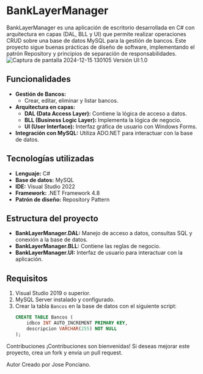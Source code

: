 # BankLayerManager

BankLayerManager es una aplicación de escritorio desarrollada en C# con arquitectura en capas (DAL, BLL y UI) que permite realizar operaciones CRUD sobre una base de datos MySQL para la gestión de bancos. Este proyecto sigue buenas prácticas de diseño de software, implementando el patrón Repository y principios de separación de responsabilidades.
![Captura de pantalla 2024-12-15 130105](https://github.com/user-attachments/assets/429e4378-b70b-4774-bc93-8a07a3d7c7f0)
Versión UI:1.0
## Funcionalidades
- **Gestión de Bancos:**
  - Crear, editar, eliminar y listar bancos.
- **Arquitectura en capas:**
  - **DAL (Data Access Layer):** Contiene la lógica de acceso a datos.
  - **BLL (Business Logic Layer):** Implementa la lógica de negocio.
  - **UI (User Interface):** Interfaz gráfica de usuario con Windows Forms.
- **Integración con MySQL:** Utiliza ADO.NET para interactuar con la base de datos.

## Tecnologías utilizadas
- **Lenguaje:** C#
- **Base de datos:** MySQL
- **IDE:** Visual Studio 2022
- **Framework:** .NET Framework 4.8
- **Patrón de diseño:** Repository Pattern

## Estructura del proyecto
- **BankLayerManager.DAL:** Manejo de acceso a datos, consultas SQL y conexión a la base de datos.
- **BankLayerManager.BLL:** Contiene las reglas de negocio.
- **BankLayerManager.UI:** Interfaz de usuario para interactuar con la aplicación.

## Requisitos
1. Visual Studio 2019 o superior.
2. MySQL Server instalado y configurado.
3. Crear la tabla `Bancos` en la base de datos con el siguiente script:
   ```sql
   CREATE TABLE Bancos (
       idbco INT AUTO_INCREMENT PRIMARY KEY,
       descripcion VARCHAR(255) NOT NULL
   );
Contribuciones
¡Contribuciones son bienvenidas! Si deseas mejorar este proyecto, crea un fork y envía un pull request.

Autor
Creado por Jose Ponciano.
